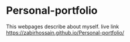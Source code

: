 # Personal-portfolio
This webpages describe about myself.
live link
 https://zabirhossain.github.io/Personal-portfolio/
